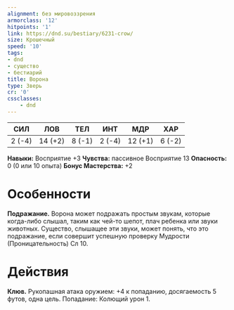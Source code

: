 ```yaml
---
alignment: без мировоззрения
armorclass: '12'
hitpoints: '1'
link: https://dnd.su/bestiary/6231-crow/
size: Крошечный
speed: '10'
tags:
- dnd
- существо
- бестиарий
title: Ворона
type: Зверь
cr: '0'
cssclasses:
    - dnd
---
```



| СИЛ | ЛОВ | ТЕЛ | ИНТ | МДР | ХАР |
|---|---|---|---|---|---|
| 2 (-4) | 14 (+2) | 8 (-1) | 2 (-4) | 12 (+1) | 6 (-2) |
**Навыки:** Восприятие +3
**Чувства:** пассивное Восприятие 13
**Опасность:** 0 (0 или 10 опыта)
**Бонус Мастерства:** +2


# Особенности
**Подражание.** Ворона может подражать простым звукам, которые когда-либо слышал, таким как чей-то шепот, плач ребенка или звуки животных. Существо, слышащее эти звуки, может понять, что это подражание, если совершит успешную проверку Мудрости (Проницательность) Сл 10.


# Действия
**Клюв.** Рукопашная атака оружием: +4 к попаданию, досягаемость 5 футов, одна цель. Попадание: Колющий урон 1.